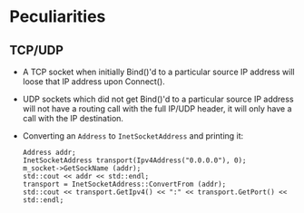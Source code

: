 # Peculiarities

## TCP/UDP

- A TCP socket when initially Bind()'d to a particular source IP address
  will loose that IP address upon Connect().

- UDP sockets which did not get Bind()'d to a particular source IP address
  will not have a routing call with the full IP/UDP header, it will only 
  have a call with the IP destination.

- Converting an `Address` to `InetSocketAddress` and printing it:
  ```
  Address addr;
  InetSocketAddress transport(Ipv4Address("0.0.0.0"), 0);
  m_socket->GetSockName (addr);
  std::cout << addr << std::endl;
  transport = InetSocketAddress::ConvertFrom (addr);
  std::cout << transport.GetIpv4() << ":" << transport.GetPort() << std::endl;
  ```
  
